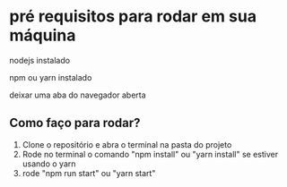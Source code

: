 # pré requisitos para rodar em sua máquina

nodejs instalado


npm ou yarn instalado


deixar uma aba do navegador aberta


## Como faço para rodar?

1. Clone o repositório e abra o terminal na pasta do projeto
2. Rode no terminal o comando "npm install" ou "yarn install" se estiver usando o yarn
3. rode "npm run start" ou "yarn start"

